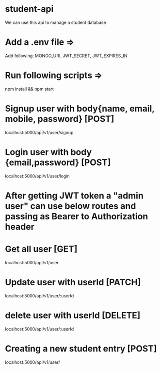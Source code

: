 # student-api
We can use this api to manage a student database

# Add a .env file => 
  Add following: MONGO_URI,  JWT_SECRET, JWT_EXPIRES_IN

# Run following scripts =>
  npm install &&  npm start 

# Signup user with body{name, email, mobile, password}   [POST]
localhost:5000/api/v1/user/signup

# Login user with body {email,password}  [POST]
localhost:5000/api/v1/user/login

# After getting JWT token a "admin user" can use below routes and passing as Bearer to Authorization header 

# Get all user [GET]
localhost:5000/api/v1/user

# Update user with userId [PATCH]
localhost:5000/api/v1/user/:userId

# delete user with userId [DELETE]
localhost:5000/api/v1/user/:userId

# Creating a new student entry  [POST]
localhost:5000/api/v1/user/





